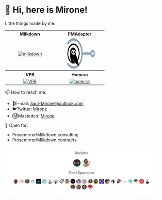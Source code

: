 # 🌈 Hi, here is Mirone!

Little things made by me:

<table>
  <tr>
    <th width="150">Milkdown</th>
    <th width="150">PMAdapter</th>
  </tr>
  <tr>
    <td align="center">
      <a title="Milkdown" href="https://github.com/Milkdown/milkdown">
        <img src="https://github.com/Milkdown/milkdown/blob/main/assets/logo.svg" width="100" height="100" alt="milkdown">
      </a>
    </td>
    <td align="center">
      <a title="Prosemirror Adapter" href="https://github.com/Saul-Mirone/prosemirror-adapter">
        <img src="https://raw.githubusercontent.com/Saul-Mirone/prosemirror-adapter/main/assets/logo.svg" width="100" height="100" alt="PMAdapter">
      </a>
    </td>
  </tr>
  <tr>
    <th width="150">VPB</th>
    <th width="150">Homura</th>
  </tr>
  <tr>
    <td align="center">
      <a title="Vite Plugin Book" href="https://github.com/Saul-Mirone/vite-plugin-book">
        <img src="https://github.com/Saul-Mirone/vite-plugin-book/blob/main/gh-pages/public/icon.png" width="100" height="100" alt="VPB">
      </a>
    </td>
    <td align="center">
      <a title="Homura" href="https://github.com/Saul-Mirone/homura">
        <img src="https://github.com/Saul-Mirone/homura/blob/main/assets/homura-logo.png" width="100" height="100" alt="homura">
      </a>
    </td>
  </tr>
</table>

📫 How to reach me:
  - 📧E-mail: <Saul-Mirone@outlook.com>
  - 🐦Twitter: [Mirone](https://twitter.com/mirone_saul)
  - Ⓜ️Mastodon: [Mirone](https://mas.to/@mironesaul)

🪩 Open for:
  - Prosemirror/Milkdown consulting
  - Prosemirror/Milkdown contracts

<a href="https://github.com/sponsors/Saul-Mirone">
  <img src="https://github.com/Saul-Mirone/Saul-Mirone/blob/main/sponsors.svg">
</a>
